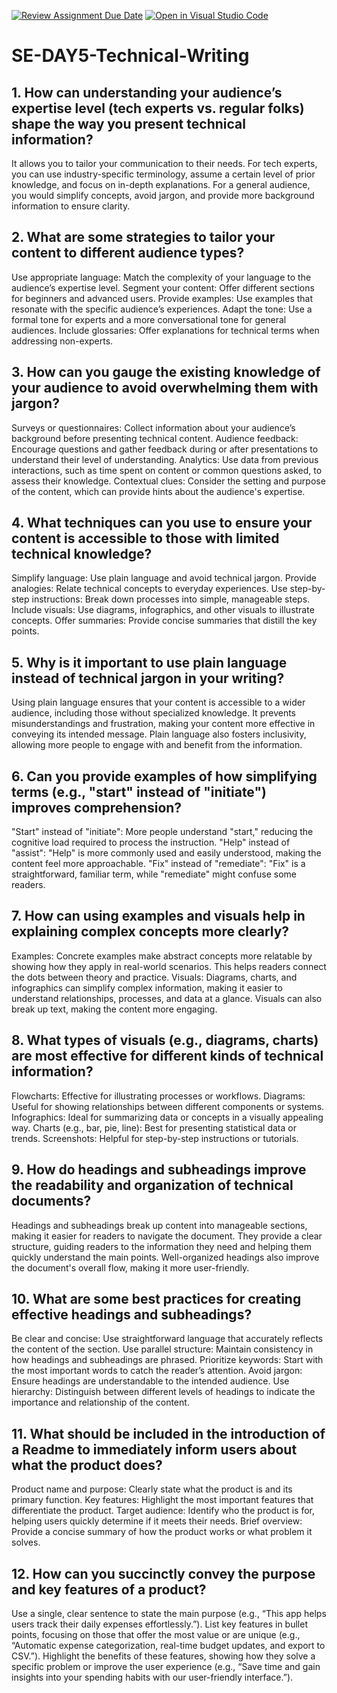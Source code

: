 [![Review Assignment Due Date](https://classroom.github.com/assets/deadline-readme-button-22041afd0340ce965d47ae6ef1cefeee28c7c493a6346c4f15d667ab976d596c.svg)](https://classroom.github.com/a/zsAR-pyY)
[![Open in Visual Studio Code](https://classroom.github.com/assets/open-in-vscode-2e0aaae1b6195c2367325f4f02e2d04e9abb55f0b24a779b69b11b9e10269abc.svg)](https://classroom.github.com/online_ide?assignment_repo_id=15670680&assignment_repo_type=AssignmentRepo)
# SE-DAY5-Technical-Writing
## 1. How can understanding your audience’s expertise level (tech experts vs. regular folks) shape the way you present technical information?
It allows you to tailor your communication to their needs. For tech experts, you can use industry-specific terminology, assume a certain level of prior knowledge, and focus on in-depth explanations. For a general audience, you would simplify concepts, avoid jargon, and provide more background information to ensure clarity.

## 2. What are some strategies to tailor your content to different audience types?
Use appropriate language: Match the complexity of your language to the audience’s expertise level.
Segment your content: Offer different sections for beginners and advanced users.
Provide examples: Use examples that resonate with the specific audience’s experiences.
Adapt the tone: Use a formal tone for experts and a more conversational tone for general audiences.
Include glossaries: Offer explanations for technical terms when addressing non-experts.

## 3. How can you gauge the existing knowledge of your audience to avoid overwhelming them with jargon?
Surveys or questionnaires: Collect information about your audience’s background before presenting technical content.
Audience feedback: Encourage questions and gather feedback during or after presentations to understand their level of understanding.
Analytics: Use data from previous interactions, such as time spent on content or common questions asked, to assess their knowledge.
Contextual clues: Consider the setting and purpose of the content, which can provide hints about the audience's expertise.

## 4. What techniques can you use to ensure your content is accessible to those with limited technical knowledge?
Simplify language: Use plain language and avoid technical jargon.
Provide analogies: Relate technical concepts to everyday experiences.
Use step-by-step instructions: Break down processes into simple, manageable steps.
Include visuals: Use diagrams, infographics, and other visuals to illustrate concepts.
Offer summaries: Provide concise summaries that distill the key points.

## 5. Why is it important to use plain language instead of technical jargon in your writing?
Using plain language ensures that your content is accessible to a wider audience, including those without specialized knowledge. It prevents misunderstandings and frustration, making your content more effective in conveying its intended message. Plain language also fosters inclusivity, allowing more people to engage with and benefit from the information.

## 6. Can you provide examples of how simplifying terms (e.g., "start" instead of "initiate") improves comprehension?
"Start" instead of "initiate": More people understand "start," reducing the cognitive load required to process the instruction.
"Help" instead of "assist": "Help" is more commonly used and easily understood, making the content feel more approachable.
"Fix" instead of "remediate": "Fix" is a straightforward, familiar term, while "remediate" might confuse some readers.

## 7. How can using examples and visuals help in explaining complex concepts more clearly?
Examples: Concrete examples make abstract concepts more relatable by showing how they apply in real-world scenarios. This helps readers connect the dots between theory and practice.
Visuals: Diagrams, charts, and infographics can simplify complex information, making it easier to understand relationships, processes, and data at a glance. Visuals can also break up text, making the content more engaging.

## 8. What types of visuals (e.g., diagrams, charts) are most effective for different kinds of technical information?
Flowcharts: Effective for illustrating processes or workflows.
Diagrams: Useful for showing relationships between different components or systems.
Infographics: Ideal for summarizing data or concepts in a visually appealing way.
Charts (e.g., bar, pie, line): Best for presenting statistical data or trends.
Screenshots: Helpful for step-by-step instructions or tutorials.

## 9. How do headings and subheadings improve the readability and organization of technical documents?
Headings and subheadings break up content into manageable sections, making it easier for readers to navigate the document. They provide a clear structure, guiding readers to the information they need and helping them quickly understand the main points. Well-organized headings also improve the document's overall flow, making it more user-friendly.

## 10. What are some best practices for creating effective headings and subheadings?
Be clear and concise: Use straightforward language that accurately reflects the content of the section.
Use parallel structure: Maintain consistency in how headings and subheadings are phrased.
Prioritize keywords: Start with the most important words to catch the reader’s attention.
Avoid jargon: Ensure headings are understandable to the intended audience.
Use hierarchy: Distinguish between different levels of headings to indicate the importance and relationship of the content.

## 11. What should be included in the introduction of a Readme to immediately inform users about what the product does?
Product name and purpose: Clearly state what the product is and its primary function.
Key features: Highlight the most important features that differentiate the product.
Target audience: Identify who the product is for, helping users quickly determine if it meets their needs.
Brief overview: Provide a concise summary of how the product works or what problem it solves.

## 12. How can you succinctly convey the purpose and key features of a product?
Use a single, clear sentence to state the main purpose (e.g., “This app helps users track their daily expenses effortlessly.”).
List key features in bullet points, focusing on those that offer the most value or are unique (e.g., “Automatic expense categorization, real-time budget updates, and export to CSV.”).
Highlight the benefits of these features, showing how they solve a specific problem or improve the user experience (e.g., “Save time and gain insights into your spending habits with our user-friendly interface.”).
